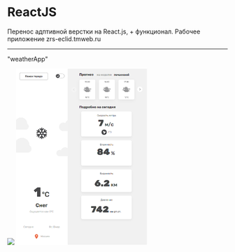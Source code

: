 # ReactJS

Перенос адптивной верстки на React.js, + функционал. Рабочее приложение zrs-eclid.tmweb.ru

_____

"weatherApp"

<img style="width:300px;" src="https://github.com/ZhadanovRoman/ReactJS/blob/masterReact/react-img/1.bmp"> <img style="width:300px;" src="https://github.com/ZhadanovRoman/ReactJS/blob/masterReact/react-img/2.bmp">

